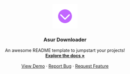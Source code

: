 <!-- PROJECT LOGO -->
<br />
<div align="center">
  <a href="https://github.com/othneildrew/Best-README-Template](https://github.com/Asur2-5356202/AsurDownloader">
    <img src="images/logo.png" alt="Logo" width="80" height="80">
  </a>

  <h3 align="center">Asur Downloader</h3>

  <p align="center">
    An awesome README template to jumpstart your projects!
    <br />
    <a href="https://github.com/othneildrew/Best-README-Template"><strong>Explore the docs »</strong></a>
    <br />
    <br />
    <a href="https://github.com/othneildrew/Best-README-Template">View Demo</a>
    ·
    <a href="https://github.com/othneildrew/Best-README-Template/issues">Report Bug</a>
    ·
    <a href="https://github.com/othneildrew/Best-README-Template/issues">Request Feature</a>
  </p>
</div>
